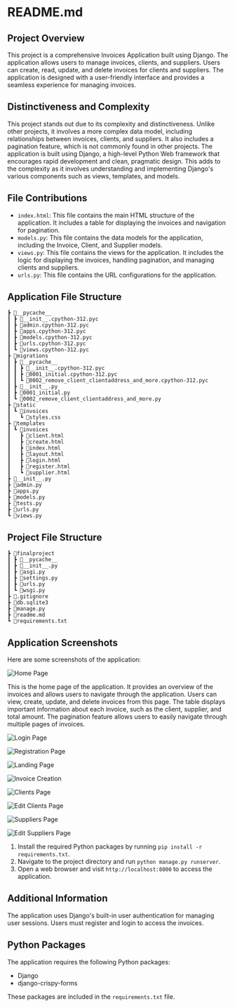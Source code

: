 # README.md

## Project Overview

This project is a comprehensive Invoices Application built using Django. The application allows users to manage invoices, clients, and suppliers. Users can create, read, update, and delete invoices for clients and suppliers. The application is designed with a user-friendly interface and provides a seamless experience for managing invoices.

## Distinctiveness and Complexity

This project stands out due to its complexity and distinctiveness. Unlike other projects, it involves a more complex data model, including relationships between invoices, clients, and suppliers. It also includes a pagination feature, which is not commonly found in other projects. The application is built using Django, a high-level Python Web framework that encourages rapid development and clean, pragmatic design. This adds to the complexity as it involves understanding and implementing Django's various components such as views, templates, and models.

## File Contributions

- `index.html`: This file contains the main HTML structure of the application. It includes a table for displaying the invoices and navigation for pagination.
- `models.py`: This file contains the data models for the application, including the Invoice, Client, and Supplier models.
- `views.py`: This file contains the views for the application. It includes the logic for displaying the invoices, handling pagination, and managing clients and suppliers.
- `urls.py`: This file contains the URL configurations for the application.

## Application File Structure
```
┣ 📂__pycache__
┃ ┣ 📜__init__.cpython-312.pyc
┃ ┣ 📜admin.cpython-312.pyc
┃ ┣ 📜apps.cpython-312.pyc
┃ ┣ 📜models.cpython-312.pyc
┃ ┣ 📜urls.cpython-312.pyc
┃ ┗ 📜views.cpython-312.pyc
┣ 📂migrations
┃ ┣ 📂__pycache__
┃ ┃ ┣ 📜__init__.cpython-312.pyc
┃ ┃ ┣ 📜0001_initial.cpython-312.pyc
┃ ┃ ┗ 📜0002_remove_client_clientaddress_and_more.cpython-312.pyc
┃ ┣ 📜__init__.py
┃ ┣ 📜0001_initial.py
┃ ┗ 📜0002_remove_client_clientaddress_and_more.py
┣ 📂static
┃ ┗ 📂invoices
┃   ┗ 📜styles.css
┣ 📂templates
┃ ┗ 📂invoices
┃   ┣ 📜client.html
┃   ┣ 📜create.html
┃   ┣ 📜index.html
┃   ┣ 📜layout.html
┃   ┣ 📜login.html
┃   ┣ 📜register.html
┃   ┗ 📜supplier.html
┣ 📜__init__.py
┣ 📜admin.py
┣ 📜apps.py
┣ 📜models.py
┣ 📜tests.py
┣ 📜urls.py
┗ 📜views.py
```

## Project File Structure
```
┣ 📂finalproject
┃ ┣ 📂__pycache__
┃ ┣ 📜__init__.py
┃ ┣ 📜asgi.py
┃ ┣ 📜settings.py
┃ ┣ 📜urls.py
┃ ┗ 📜wsgi.py
┣ 📜.gitignore
┣ 📜db.sqlite3
┣ 📜manage.py
┣ 📜readme.md
┗ 📜requirements.txt
```

## Application Screenshots

Here are some screenshots of the application:

![Home Page](https://github.com/biojoel21/harvardfinalproject/blob/master/invoices/static/invoices/images/1_HomePage.png)

This is the home page of the application. It provides an overview of the invoices and allows users to navigate through the application. Users can view, create, update, and delete invoices from this page. The table displays important information about each invoice, such as the client, supplier, and total amount. The pagination feature allows users to easily navigate through multiple pages of invoices.

![Login Page](https://github.com/biojoel21/harvardfinalproject/blob/master/invoices/static/invoices/images/2_LoginPage.png)

![Registration Page](https://github.com/biojoel21/harvardfinalproject/blob/master/invoices/static/invoices/images/3_RegistrationPage.png)

![Landing Page](https://github.com/biojoel21/harvardfinalproject/blob/master/invoices/static/invoices/images/4_LandingPage_Invoices.png)

![Invoice Creation](invoices/static/invoices/images/5_InvoiceCreation.png)

![Clients Page](invoices/static/invoices/images/6_ClientsPage.png)

![Edit Clients Page](invoices/static/invoices/images/6_1_EditClientsPage.png)

![Suppliers Page](invoices/static/invoices/images/7_SuppliersPage.png)

![Edit Suppliers Page](invoices/static/invoices/images/7_1_EditSuppliersPage.png)


1. Install the required Python packages by running `pip install -r requirements.txt`.
2. Navigate to the project directory and run `python manage.py runserver`.
3. Open a web browser and visit `http://localhost:8000` to access the application.

## Additional Information

The application uses Django's built-in user authentication for managing user sessions. Users must register and login to access the invoices.

## Python Packages

The application requires the following Python packages:

- Django
- django-crispy-forms

These packages are included in the `requirements.txt` file.